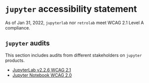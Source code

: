 # `jupyter` accessibility statement

As of Jan 31, 2022, `jupyterlab` nor `retrolab` meet WCAG 2.1 Level A compliance. 


## `jupyter` audits

This section includes audits from different stakeholders on `jupyter` products.

* [JupyterLab v2.2.6 WCAG 2.1](https://github.com/jupyterlab/jupyterlab/issues/9399)
* [Jupyter Notebook WCAG 2.0](https://github.com/jupyter/accessibility/issues/7)